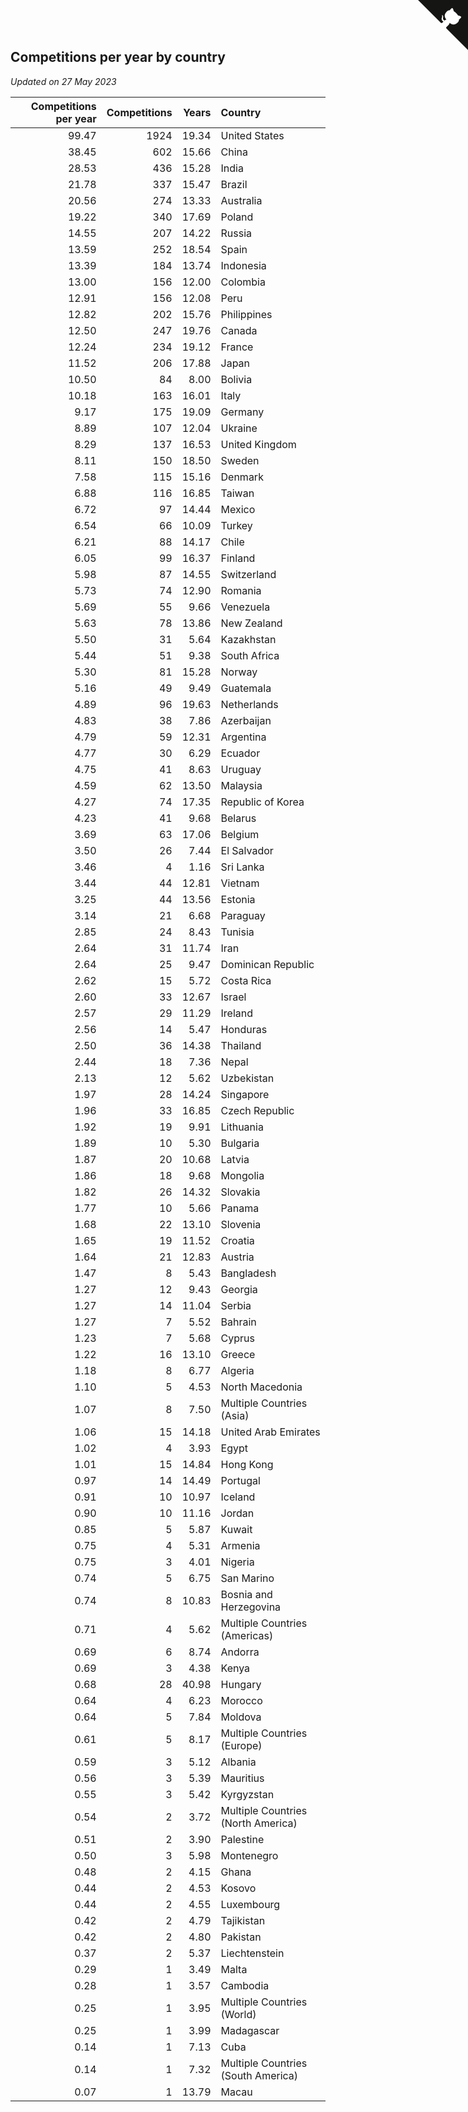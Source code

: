 ## Competitions per year by country

*Updated on 27 May 2023*

| Competitions per year | Competitions | Years | Country |
| ---: | ---: | ---: | :--- |
| 99.47 | 1924 | 19.34 | United States |
| 38.45 | 602 | 15.66 | China |
| 28.53 | 436 | 15.28 | India |
| 21.78 | 337 | 15.47 | Brazil |
| 20.56 | 274 | 13.33 | Australia |
| 19.22 | 340 | 17.69 | Poland |
| 14.55 | 207 | 14.22 | Russia |
| 13.59 | 252 | 18.54 | Spain |
| 13.39 | 184 | 13.74 | Indonesia |
| 13.00 | 156 | 12.00 | Colombia |
| 12.91 | 156 | 12.08 | Peru |
| 12.82 | 202 | 15.76 | Philippines |
| 12.50 | 247 | 19.76 | Canada |
| 12.24 | 234 | 19.12 | France |
| 11.52 | 206 | 17.88 | Japan |
| 10.50 | 84 | 8.00 | Bolivia |
| 10.18 | 163 | 16.01 | Italy |
| 9.17 | 175 | 19.09 | Germany |
| 8.89 | 107 | 12.04 | Ukraine |
| 8.29 | 137 | 16.53 | United Kingdom |
| 8.11 | 150 | 18.50 | Sweden |
| 7.58 | 115 | 15.16 | Denmark |
| 6.88 | 116 | 16.85 | Taiwan |
| 6.72 | 97 | 14.44 | Mexico |
| 6.54 | 66 | 10.09 | Turkey |
| 6.21 | 88 | 14.17 | Chile |
| 6.05 | 99 | 16.37 | Finland |
| 5.98 | 87 | 14.55 | Switzerland |
| 5.73 | 74 | 12.90 | Romania |
| 5.69 | 55 | 9.66 | Venezuela |
| 5.63 | 78 | 13.86 | New Zealand |
| 5.50 | 31 | 5.64 | Kazakhstan |
| 5.44 | 51 | 9.38 | South Africa |
| 5.30 | 81 | 15.28 | Norway |
| 5.16 | 49 | 9.49 | Guatemala |
| 4.89 | 96 | 19.63 | Netherlands |
| 4.83 | 38 | 7.86 | Azerbaijan |
| 4.79 | 59 | 12.31 | Argentina |
| 4.77 | 30 | 6.29 | Ecuador |
| 4.75 | 41 | 8.63 | Uruguay |
| 4.59 | 62 | 13.50 | Malaysia |
| 4.27 | 74 | 17.35 | Republic of Korea |
| 4.23 | 41 | 9.68 | Belarus |
| 3.69 | 63 | 17.06 | Belgium |
| 3.50 | 26 | 7.44 | El Salvador |
| 3.46 | 4 | 1.16 | Sri Lanka |
| 3.44 | 44 | 12.81 | Vietnam |
| 3.25 | 44 | 13.56 | Estonia |
| 3.14 | 21 | 6.68 | Paraguay |
| 2.85 | 24 | 8.43 | Tunisia |
| 2.64 | 31 | 11.74 | Iran |
| 2.64 | 25 | 9.47 | Dominican Republic |
| 2.62 | 15 | 5.72 | Costa Rica |
| 2.60 | 33 | 12.67 | Israel |
| 2.57 | 29 | 11.29 | Ireland |
| 2.56 | 14 | 5.47 | Honduras |
| 2.50 | 36 | 14.38 | Thailand |
| 2.44 | 18 | 7.36 | Nepal |
| 2.13 | 12 | 5.62 | Uzbekistan |
| 1.97 | 28 | 14.24 | Singapore |
| 1.96 | 33 | 16.85 | Czech Republic |
| 1.92 | 19 | 9.91 | Lithuania |
| 1.89 | 10 | 5.30 | Bulgaria |
| 1.87 | 20 | 10.68 | Latvia |
| 1.86 | 18 | 9.68 | Mongolia |
| 1.82 | 26 | 14.32 | Slovakia |
| 1.77 | 10 | 5.66 | Panama |
| 1.68 | 22 | 13.10 | Slovenia |
| 1.65 | 19 | 11.52 | Croatia |
| 1.64 | 21 | 12.83 | Austria |
| 1.47 | 8 | 5.43 | Bangladesh |
| 1.27 | 12 | 9.43 | Georgia |
| 1.27 | 14 | 11.04 | Serbia |
| 1.27 | 7 | 5.52 | Bahrain |
| 1.23 | 7 | 5.68 | Cyprus |
| 1.22 | 16 | 13.10 | Greece |
| 1.18 | 8 | 6.77 | Algeria |
| 1.10 | 5 | 4.53 | North Macedonia |
| 1.07 | 8 | 7.50 | Multiple Countries (Asia) |
| 1.06 | 15 | 14.18 | United Arab Emirates |
| 1.02 | 4 | 3.93 | Egypt |
| 1.01 | 15 | 14.84 | Hong Kong |
| 0.97 | 14 | 14.49 | Portugal |
| 0.91 | 10 | 10.97 | Iceland |
| 0.90 | 10 | 11.16 | Jordan |
| 0.85 | 5 | 5.87 | Kuwait |
| 0.75 | 4 | 5.31 | Armenia |
| 0.75 | 3 | 4.01 | Nigeria |
| 0.74 | 5 | 6.75 | San Marino |
| 0.74 | 8 | 10.83 | Bosnia and Herzegovina |
| 0.71 | 4 | 5.62 | Multiple Countries (Americas) |
| 0.69 | 6 | 8.74 | Andorra |
| 0.69 | 3 | 4.38 | Kenya |
| 0.68 | 28 | 40.98 | Hungary |
| 0.64 | 4 | 6.23 | Morocco |
| 0.64 | 5 | 7.84 | Moldova |
| 0.61 | 5 | 8.17 | Multiple Countries (Europe) |
| 0.59 | 3 | 5.12 | Albania |
| 0.56 | 3 | 5.39 | Mauritius |
| 0.55 | 3 | 5.42 | Kyrgyzstan |
| 0.54 | 2 | 3.72 | Multiple Countries (North America) |
| 0.51 | 2 | 3.90 | Palestine |
| 0.50 | 3 | 5.98 | Montenegro |
| 0.48 | 2 | 4.15 | Ghana |
| 0.44 | 2 | 4.53 | Kosovo |
| 0.44 | 2 | 4.55 | Luxembourg |
| 0.42 | 2 | 4.79 | Tajikistan |
| 0.42 | 2 | 4.80 | Pakistan |
| 0.37 | 2 | 5.37 | Liechtenstein |
| 0.29 | 1 | 3.49 | Malta |
| 0.28 | 1 | 3.57 | Cambodia |
| 0.25 | 1 | 3.95 | Multiple Countries (World) |
| 0.25 | 1 | 3.99 | Madagascar |
| 0.14 | 1 | 7.13 | Cuba |
| 0.14 | 1 | 7.32 | Multiple Countries (South America) |
| 0.07 | 1 | 13.79 | Macau |


<a href="https://github.com/jonatanklosko/wca_statistics" class="github-corner" aria-label="View source on Github"><svg width="80" height="80" viewBox="0 0 250 250" style="fill:#151513; color:#fff; position: absolute; top: 0; border: 0; right: 0;" aria-hidden="true"><path d="M0,0 L115,115 L130,115 L142,142 L250,250 L250,0 Z"></path><path d="M128.3,109.0 C113.8,99.7 119.0,89.6 119.0,89.6 C122.0,82.7 120.5,78.6 120.5,78.6 C119.2,72.0 123.4,76.3 123.4,76.3 C127.3,80.9 125.5,87.3 125.5,87.3 C122.9,97.6 130.6,101.9 134.4,103.2" fill="currentColor" style="transform-origin: 130px 106px;" class="octo-arm"></path><path d="M115.0,115.0 C114.9,115.1 118.7,116.5 119.8,115.4 L133.7,101.6 C136.9,99.2 139.9,98.4 142.2,98.6 C133.8,88.0 127.5,74.4 143.8,58.0 C148.5,53.4 154.0,51.2 159.7,51.0 C160.3,49.4 163.2,43.6 171.4,40.1 C171.4,40.1 176.1,42.5 178.8,56.2 C183.1,58.6 187.2,61.8 190.9,65.4 C194.5,69.0 197.7,73.2 200.1,77.6 C213.8,80.2 216.3,84.9 216.3,84.9 C212.7,93.1 206.9,96.0 205.4,96.6 C205.1,102.4 203.0,107.8 198.3,112.5 C181.9,128.9 168.3,122.5 157.7,114.1 C157.9,116.9 156.7,120.9 152.7,124.9 L141.0,136.5 C139.8,137.7 141.6,141.9 141.8,141.8 Z" fill="currentColor" class="octo-body"></path></svg></a><style>.github-corner:hover .octo-arm{animation:octocat-wave 560ms ease-in-out}@keyframes octocat-wave{0%,100%{transform:rotate(0)}20%,60%{transform:rotate(-25deg)}40%,80%{transform:rotate(10deg)}}@media (max-width:500px){.github-corner:hover .octo-arm{animation:none}.github-corner .octo-arm{animation:octocat-wave 560ms ease-in-out}}</style>
